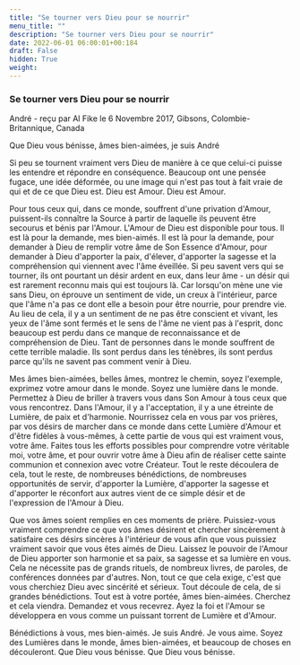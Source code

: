 ```yaml
---
title: "Se tourner vers Dieu pour se nourrir"
menu_title: ""
description: "Se tourner vers Dieu pour se nourrir"
date: 2022-06-01 06:00:01+00:184
draft: False
hidden: True
weight:
---
```

### Se tourner vers Dieu pour se nourrir

André - reçu par Al Fike le 6 Novembre 2017, Gibsons, Colombie-Britannique, Canada

Que Dieu vous bénisse, âmes bien-aimées, je suis André

Si peu se tournent vraiment vers Dieu de manière à ce que celui-ci puisse les entendre et répondre en conséquence. Beaucoup ont une pensée fugace, une idée déformée, ou une image qui n'est pas tout à fait vraie de qui et de ce que Dieu est. Dieu est Amour. Dieu est Amour.

Pour tous ceux qui, dans ce monde, souffrent d'une privation d'Amour, puissent-ils connaître la Source à partir de laquelle ils peuvent être secourus et bénis par l'Amour. L'Amour de Dieu est disponible pour tous. Il est là pour la demande, mes bien-aimés. Il est là pour la demande, pour demander à Dieu de remplir votre âme de Son Essence d'Amour, pour demander à Dieu d'apporter la paix, d'élever, d'apporter la sagesse et la compréhension qui viennent avec l'âme éveillée. Si peu savent vers qui se tourner, ils ont pourtant un désir ardent en eux, dans leur âme - un désir qui est rarement reconnu mais qui est toujours là. Car lorsqu'on mène une vie sans Dieu, on éprouve un sentiment de vide, un creux à l'intérieur, parce que l'âme n'a pas ce dont elle a besoin pour être nourrie, pour prendre vie. Au lieu de cela, il y a un sentiment de ne pas être conscient et vivant, les yeux de l'âme sont fermés et le sens de l'âme ne vient pas à l'esprit, donc beaucoup est perdu dans ce manque de reconnaissance et de compréhension de Dieu. Tant de personnes dans le monde souffrent de cette terrible maladie. Ils sont perdus dans les ténèbres, ils sont perdus parce qu'ils ne savent pas comment venir à Dieu.

Mes âmes bien-aimées, belles âmes, montrez le chemin, soyez l'exemple, exprimez votre amour dans le monde. Soyez une lumière dans le monde. Permettez à Dieu de briller à travers vous dans Son Amour à tous ceux que vous rencontrez. Dans l'Amour, il y a l'acceptation, il y a une étreinte de Lumière, de paix et d'harmonie. Nourrissez cela en vous par vos prières, par vos désirs de marcher dans ce monde dans cette Lumière d'Amour et d'être fidèles à vous-mêmes, à cette partie de vous qui est vraiment vous, votre âme. Faites tous les efforts possibles pour comprendre votre véritable moi, votre âme, et pour ouvrir votre âme à Dieu afin de réaliser cette sainte communion et connexion avec votre Créateur. Tout le reste découlera de cela, tout le reste, de nombreuses bénédictions, de nombreuses opportunités de servir, d'apporter la Lumière, d'apporter la sagesse et d'apporter le réconfort aux autres vient de ce simple désir et de l'expression de l'Amour à Dieu.

Que vos âmes soient remplies en ces moments de prière. Puissiez-vous vraiment comprendre ce que vos âmes désirent et chercher sincèrement à satisfaire ces désirs sincères à l'intérieur de vous afin que vous puissiez vraiment savoir que vous êtes aimés de Dieu. Laissez le pouvoir de l'Amour de Dieu apporter son harmonie et sa paix, sa sagesse et sa lumière en vous. Cela ne nécessite pas de grands rituels, de nombreux livres, de paroles, de conférences données par d'autres. Non, tout ce que cela exige, c'est que vous cherchiez Dieu avec sincérité et sérieux. Tout découle de cela, de si grandes bénédictions. Tout est à votre portée, âmes bien-aimées. Cherchez et cela viendra. Demandez et vous recevrez. Ayez la foi et l'Amour se développera en vous comme un puissant torrent de Lumière et d'Amour.

Bénédictions à vous, mes bien-aimés. Je suis André. Je vous aime. Soyez des Lumières dans le monde, âmes bien-aimées, et beaucoup de choses en découleront. Que Dieu vous bénisse. Que Dieu vous bénisse.
